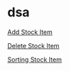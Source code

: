 # dsa


[Add Stock Item](https://github.com/imperionite/dsa/blob/p1/add-new-stock/src/main/java/com/imperionite/inventorysystem/InventorySystem.java)

[Delete Stock Item](https://github.com/imperionite/dsa/blob/p1/deleting-stock-item/src/main/java/com/imperionite/inventorysystem/InventorySystem.java)

[Sorting Stock Item](https://github.com/imperionite/dsa/blob/p1/sorting-stock/src/main/java/com/imperionite/inventorysystem/InventorySystem.java)

